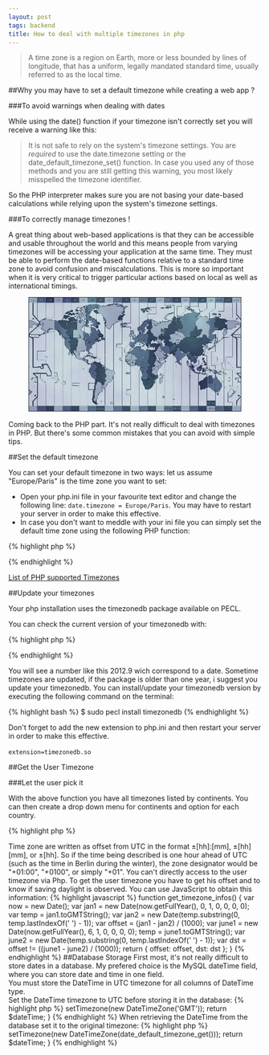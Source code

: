 ```yaml
---
layout: post
tags: backend
title: How to deal with multiple timezones in php
---
```



> A time zone is a region on Earth, more or less bounded by lines of longitude, that has a uniform, legally mandated standard time, usually referred to as the local time.

##Why you may have to set a default timezone while creating a web app ?

###To avoid warnings when dealing with dates

While using the date() function if your timezone isn't correctly set you will receive a warning like this:

> It is not safe to rely on the system's timezone settings. You are *required* to use the date.timezone setting or the date_default_timezone_set() function. In case you used any of those methods and you are still getting this warning, you most likely misspelled the timezone identifier.

So the PHP interpreter makes sure you are not basing your date-based calculations while relying upon the system's timezone settings.

###To correctly manage timezones !

A great thing about web-based applications is that they can be accessible and usable throughout the world and this means people from varying timezones will be accessing your application at the same time. They must be able to perform the date-based functions relative to a standard time zone to avoid confusion and miscalculations.  This is more so important when it is very critical to trigger particular actions based on local as well as international timings.

<figure>
    <img src="/assets/images/2010-deal-with-timezone-php/timezone.jpg" alt="here a thing" />
</figure>

Coming back to the PHP part. It's not really difficult to deal with timezones in PHP. But there's some common mistakes that you can avoid with simple tips.

##Set the default timezone

You can set your default timezone in two ways: let us assume "Europe/Paris" is the time zone you want to set:

- Open your php.ini file in your favourite text editor and change the following line: `date.timezone = Europe/Paris`. You may have to restart your server in order to make this effective.
- In case you don't want to meddle with your ini file you can simply set the default time zone using the following PHP function: 

{% highlight php %}
<?php date_default_timezone_set('Europe/Paris') ?>
{% endhighlight %}

[List of PHP supported Timezones](http://www.php.net/manual/en/timezones.php)

##Update your timezones

Your php installation uses the timezonedb package available on PECL.

You can check the current version of your timezonedb with:


{% highlight php %}
<?php echo timezone_version_get() ?>
{% endhighlight %}

You will see a number like this 2012.9 wich correspond to a date. Sometime timezones are updated, if 
the package is older than one year, i suggest you update your timezonedb. You can install/update your 
timezonedb version by executing the following command on the terminal:

{% highlight bash %}
$ sudo pecl install timezonedb
{% endhighlight %}

Don't forget to add the new extension to php.ini and then restart your server in order to make this effective.

`extension=timezonedb.so`

##Get the User Timezone

###Let the user pick it

With the above function you have all timezones listed by continents. You can then create a drop down menu for continents and option for each country.

{% highlight php %}
<?php

function timezone_options()
{
    $zones = array(
        'Africa', 'America', 'Antarctica', 'Arctic', 'Asia',
        'Atlantatic', 'Australia', 'Europe', 'Indian', 'Pacific'
    );

    $list = timezone_identifiers_list();
    foreach ($list as $zone) {
        list($zone, $country) = explode('/', $zone);
        if (in_array($zone, $zones) && isset($country) != '') {
            $countryStr = str_replace('_', ' ', $country);
            $locations[$zone][$zone.'/'.$country] = $countryStr;
        }
    }

    return $locations;
}
{% endhighlight %}

###Get it via Javascript and PHP

> Time zone are written as offset from UTC in the format ±[hh]:[mm], ±[hh][mm], or ±[hh]. So if the time being described is one hour ahead of UTC (such as the time in Berlin during the winter), the zone designator would be "+01:00", "+0100", or simply "+01".

You can't directly access to the user timezone via Php. To get the user timezone you have to get his offset and to know if saving daylight is observed. You can use JavaScript to obtain this information:

{% highlight javascript %}
function get_timezone_infos() {
    var now = new Date();
    var jan1 = new Date(now.getFullYear(), 0, 1, 0, 0, 0, 0);
    var temp = jan1.toGMTString();
    var jan2 = new Date(temp.substring(0, temp.lastIndexOf(' ') - 1));
    var offset = (jan1 - jan2) / (1000);

    var june1 = new Date(now.getFullYear(), 6, 1, 0, 0, 0, 0);
    temp = june1.toGMTString();
    var june2 = new Date(temp.substring(0, temp.lastIndexOf(' ') - 1));
    var dst = offset != ((june1 - june2) / (1000));

    return { offset: offset, dst: dst };
}
{% endhighlight %}

##Database Storage

First most, it's not really difficult to store dates in a database. My prefered choice is the MySQL dateTime field, where you can store date and time in one field.

<div class="alert warning">
You must store the DateTime in UTC timezone for all columns of DateTime type.
</div>


Set the DateTime timezone to UTC before storing it in the database:

{% highlight php %}
<?php

function toDatabase($dateTime)
{
    $dateTime->setTimezone(new DateTimeZone('GMT'));
    return $dateTime;
}
{% endhighlight %}

When retrieving the DateTime from the database set it to the original timezone:

{% highlight php %}
<?php

// set the timezone of the current user before calling the function
date_default_timezone_set('Europe/Paris');
{% endhighlight %}

{% highlight php %}
<?php

function toUser($dateTime)
{
    $dateTime->setTimezone(new DateTimeZone(date_default_timezone_get()));
    return $dateTime;
}
{% endhighlight %}

